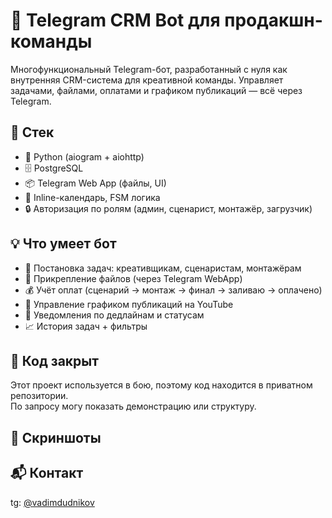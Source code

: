 # 🧠 Telegram CRM Bot для продакшн-команды

Многофункциональный Telegram-бот, разработанный с нуля как внутренняя CRM-система для креативной команды. Управляет задачами, файлами, оплатами и графиком публикаций — всё через Telegram.

## 🚀 Стек
- 🐍 Python (aiogram + aiohttp)
- 🗄 PostgreSQL
- 📦 Telegram Web App (файлы, UI)
- 📅 Inline-календарь, FSM логика
- 🔒 Авторизация по ролям (админ, сценарист, монтажёр, загрузчик)

## 💡 Что умеет бот
- 📌 Постановка задач: креативщикам, сценаристам, монтажёрам
- 📎 Прикрепление файлов (через Telegram WebApp)
- 💰 Учёт оплат (сценарий → монтаж → финал → заливаю → оплачено)
- 📆 Управление графиком публикаций на YouTube
- 🔔 Уведомления по дедлайнам и статусам
- 📈 История задач + фильтры

## 🔐 Код закрыт
Этот проект используется в бою, поэтому код находится в приватном репозитории.  
По запросу могу показать демонстрацию или структуру.

## 📸 Скриншоты

## 📬 Контакт
tg: [@vadimdudnikov](https://t.me/vadimdudnikov)
